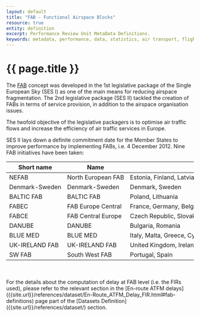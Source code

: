 ```yaml
---
layout: default
title: "FAB - Functional Airspace Blocks"
resource: true
entity: definition
excerpt: Performance Review Unit MetaData Definitions.
keywords: metadata, performance, data, statistics, air transport, flights, europe, delay, safety
---
```

<style>
td {
  white-space: nowrap;
}
th:nth-child(1) {
width: 16em;
}
th:nth-child(2) {
width: 20em;
}
</style>



# {{ page.title }}

The <a href="http://www.eurocontrol.int/dossiers/fabs" target="_blank">FAB</a>
concept was developed in the 1st legislative package of the Single European Sky
(SES I) as one of the main means for reducing airspace fragmentation. The 2nd
legislative package (SES II) tackled the creation of FABs in terms of service
provision, in addition to the airspace organisation issues. 

The twofold objective of the legislative packagers is to optimise air traffic
flows and increase the efficiency of air traffic services in Europe.

SES II lays down a definite commitment date for the Member States to improve
performance by implementing FABs, i.e. 4 December 2012. Nine FAB initiatives
have been taken: 

| Short name     | Name               | Countries                                                                                    |
|----------------|--------------------|----------------------------------------------------------------------------------------------|
| NEFAB          | North European FAB | Estonia, Finland, Latvia, Norway                                                             |
| Denmark-Sweden | Denmark-Sweden     | Denmark, Sweden                                                                              |
| BALTIC FAB     | BALTIC FAB         | Poland, Lithuania                                                                            |
| FABEC          | FAB Europe Central | France, Germany, Belgium, Netherlands, Luxembourg, and Switzerland                           |
| FABCE          | FAB Central Europe | Czech Republic, Slovak Republic, Austria, Hungary, Croatia, Slovenia, Bosnia and Herzegovina |
| DANUBE         | DANUBE             | Bulgaria, Romania                                                                            |
| BLUE MED       | BLUE MED           | Italy, Malta, Greece, Cyprus, (and Egypt, Tunisia, Albania, Jordan as observers)             |
| UK-IRELAND FAB | UK-IRELAND FAB     | United Kingdom, Ireland                                                                      |
| SW FAB         | South West FAB     | Portugal, Spain                                                                              |

<br>
<br>
For the details about the computation of delay at FAB level (i.e. the FIRs
used), please refer to the relevant section in the
[En-route ATFM delays]({{site.url}}/references/dataset/En-Route_ATFM_Delay_FIR.html#fab-definitions)
page part of the [Datasets Definition]({{site.url}}/references/dataset/)
section.
